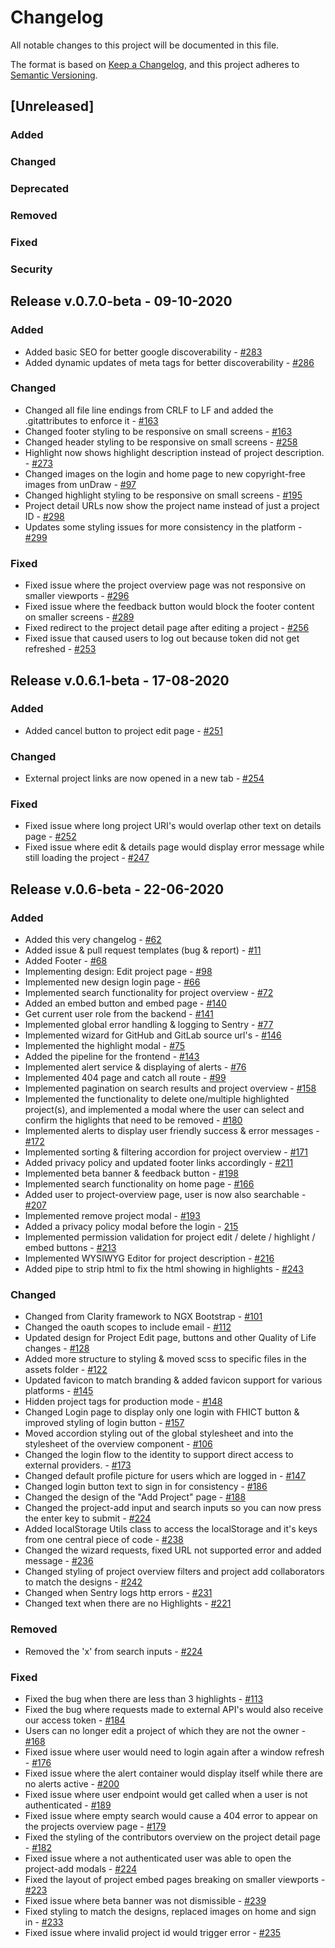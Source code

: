 # Changelog

All notable changes to this project will be documented in this file.

The format is based on [Keep a Changelog](https://keepachangelog.com/en/1.0.0/),
and this project adheres to [Semantic Versioning](https://semver.org/spec/v2.0.0.html).

## [Unreleased]

### Added

### Changed

### Deprecated

### Removed

### Fixed

### Security



## Release v.0.7.0-beta - 09-10-2020

### Added

- Added basic SEO for better google discoverability - [#283](https://github.com/DigitalExcellence/dex-frontend/issues/283)
- Added dynamic updates of meta tags for better discoverability - [#286](https://github.com/DigitalExcellence/dex-frontend/issues/286)

### Changed

- Changed all file line endings from CRLF to LF and added the .gitattributes to enforce it - [#163](https://github.com/DigitalExcellence/dex-backend/issues/163)
- Changed footer styling to be responsive on small screens - [#163](https://github.com/DigitalExcellence/dex-frontend/issues/163) 
- Changed header styling to be responsive on small screens - [#258](https://github.com/DigitalExcellence/dex-frontend/issues/258)
- Highlight now shows highlight description instead of project description. - [#273](https://github.com/DigitalExcellence/dex-frontend/issues/273)
- Changed images on the login and home page to new copyright-free images from unDraw - [#97](https://github.com/DigitalExcellence/dex-frontend/issues/97)
- Changed highlight styling to be responsive on small screens - [#195](https://github.com/DigitalExcellence/dex-frontend/issues/195)
- Project detail URLs now show the project name instead of just a project ID - [#298](https://github.com/DigitalExcellence/dex-frontend/issues/298)
- Updates some styling issues for more consistency in the platform - [#299](https://github.com/DigitalExcellence/dex-frontend/issues/299)


### Fixed

- Fixed issue where the project overview page was not responsive on smaller viewports - [#296](https://github.com/DigitalExcellence/dex-frontend/issues/296)
- Fixed issue where the feedback button would block the footer content on smaller screens - [#289](https://github.com/DigitalExcellence/dex-frontend/issues/289)
- Fixed redirect to the project detail page after editing a project - [#256](https://github.com/DigitalExcellence/dex-frontend/issues/256)
- Fixed issue that caused users to log out because token did not get refreshed - [#253](https://github.com/DigitalExcellence/dex-frontend/issues/253)



## Release v.0.6.1-beta - 17-08-2020

### Added

- Added cancel button to project edit page - [#251](https://github.com/DigitalExcellence/dex-frontend/issues/251)

### Changed

- External project links are now opened in a new tab - [#254](https://github.com/DigitalExcellence/dex-frontend/issues/254)

### Fixed

- Fixed issue where long project URI's would overlap other text on details page - [#252](https://github.com/DigitalExcellence/dex-frontend/issues/252)
- Fixed issue where edit & details page would display error message while still loading the project - [#247](https://github.com/DigitalExcellence/dex-frontend/issues/247)



## Release v.0.6-beta - 22-06-2020

### Added

- Added this very changelog - [#62](https://github.com/DigitalExcellence/dex-frontend/issues/62)
- Added issue & pull request templates (bug & report) - [#11](https://github.com/DigitalExcellence/dex-backend/issues/11)
- Added Footer - [#68](https://github.com/DigitalExcellence/dex-frontend/issues/68)
- Implementing design: Edit project page - [#98](https://github.com/DigitalExcellence/dex-frontend/issues/98)
- Implemented new design login page - [#66](https://github.com/DigitalExcellence/dex-frontend/issues/66)
- Implemented search functionality for project overview - [#72](https://github.com/DigitalExcellence/dex-frontend/issues/72)
- Added an embed button and embed page - [#140](https://github.com/DigitalExcellence/dex-frontend/issues/140)
- Get current user role from the backend - [#141](https://github.com/DigitalExcellence/dex-frontend/issues/141)
- Implemented global error handling  & logging to Sentry - [#77](https://github.com/DigitalExcellence/dex-frontend/issues/77)
- Implemented wizard for GitHub and GitLab source url's - [#146](https://github.com/DigitalExcellence/dex-frontend/issues/146)
- Implemented the highlight modal - [#75](https://github.com/DigitalExcellence/dex-frontend/issues/75)
- Added the pipeline for the frontend - [#143](https://github.com/DigitalExcellence/dex-frontend/issues/143)
- Implemented alert service & displaying of alerts - [#76](https://github.com/DigitalExcellence/dex-frontend/issues/76)
- Implemented 404 page and catch all route - [#99](https://github.com/DigitalExcellence/dex-frontend/issues/99)
- Implemented pagination on search results and project overview - [#158](https://github.com/DigitalExcellence/dex-frontend/issues/158)
- Implemented the functionality to delete one/multiple highlighted project(s), and implemented a modal where the user can select and confirm the higlights that need to be removed - [#180](https://github.com/DigitalExcellence/dex-frontend/issues/180)
- Implemented alerts to display user friendly success & error messages - [#172](https://github.com/DigitalExcellence/dex-frontend/issues/172)
- Implemented sorting & filtering accordion for project overview - [#171](https://github.com/DigitalExcellence/dex-frontend/issues/171)
- Added privacy policy and updated footer links accordingly - [#211](https://github.com/DigitalExcellence/dex-frontend/issues/211)
- Implemented beta banner & feedback button - [#198](https://github.com/DigitalExcellence/dex-frontend/issues/198)
- Implemented search functionality on home page - [#166](https://github.com/DigitalExcellence/dex-frontend/issues/166)
- Added user to project-overview page, user is now also searchable - [#207](https://github.com/DigitalExcellence/dex-frontend/issues/207)
- Implemented remove project modal - [#193](https://github.com/DigitalExcellence/dex-frontend/issues/193)
- Added a privacy policy modal before the login - [215](https://github.com/DigitalExcellence/dex-frontend/issues/215)
- Implemented permission validation for project edit / delete / highlight / embed buttons - [#213](https://github.com/DigitalExcellence/dex-frontend/issues/213)
- Implemented WYSIWYG Editor for project description - [#216](https://github.com/DigitalExcellence/dex-frontend/issues/216)
- Added pipe to strip html to fix the html showing in highlights - [#243](https://github.com/DigitalExcellence/dex-frontend/issues/243)

### Changed

- Changed from Clarity framework to NGX Bootstrap - [#101](https://github.com/DigitalExcellence/dex-frontend/issues/101)
- Changed the oauth scopes to include email - [#112](https://github.com/DigitalExcellence/dex-frontend/issues/112)
- Updated design for Project Edit page, buttons and other Quality of Life changes - [#128](https://github.com/DigitalExcellence/dex-frontend/pull/128)
- Added more structure to styling & moved scss to specific files in the assets folder - [#122](https://github.com/DigitalExcellence/dex-frontend/issues/122)
- Updated favicon to match branding & added favicon support for various platforms - [#145](https://github.com/DigitalExcellence/dex-frontend/issues/145)
- Hidden project tags for production mode - [#148](https://github.com/DigitalExcellence/dex-frontend/issues/148)
- Changed Login page to display only one login with FHICT button & improved styling of login button - [#157](https://github.com/DigitalExcellence/dex-frontend/issues/157)
- Moved accordion styling out of the global stylesheet and into the stylesheet of the overview component - [#106](https://github.com/DigitalExcellence/dex-frontend/issues/106)
- Changed the login flow to the identity to support direct access to external providers. - [#173](https://github.com/DigitalExcellence/dex-frontend/issues/173)
- Changed default profile picture for users which are logged in - [#147](https://github.com/DigitalExcellence/dex-frontend/issues/147)
- Changed login button text to sign in for consistency - [#186](https://github.com/DigitalExcellence/dex-frontend/issues/186)
- Changed the design of the "Add Project" page - [#188](https://github.com/DigitalExcellence/dex-frontend/issues/188)
- Changed the project-add input and search inputs so you can now press the enter key to submit - [#224](https://github.com/DigitalExcellence/dex-frontend/issues/224)
- Added localStorage Utils class to access the localStorage and it's keys from one central piece of code - [#238](https://github.com/DigitalExcellence/dex-frontend/issues/238)
- Changed the wizard requests, fixed URL not supported error and added message - [#236](https://github.com/DigitalExcellence/dex-frontend/issues/236)
- Changed styling of project overview filters and project add collaborators to match the designs - [#242](https://github.com/DigitalExcellence/dex-frontend/issues/242)
- Changed when Sentry logs http errors - [#231](https://github.com/DigitalExcellence/dex-frontend/issues/231)
- Changed text when there are no Highlights - [#221](https://github.com/DigitalExcellence/dex-frontend/issues/221)

### Removed
- Removed the 'x' from search inputs - [#224](https://github.com/DigitalExcellence/dex-frontend/issues/224)

### Fixed
- Fixed the bug when there are less than 3 highlights - [#113](https://github.com/DigitalExcellence/dex-frontend/issues/113)
- Fixed the bug where requests made to external API's would also receive our access token - [#184](https://github.com/DigitalExcellence/dex-frontend/issues/184)
- Users can no longer edit a project of which they are not the owner - [#168](https://github.com/DigitalExcellence/dex-frontend/issues/168)
- Fixed issue where user would need to login again after a window refresh - [#176](https://github.com/DigitalExcellence/dex-frontend/issues/176)
- Fixed issue where the alert container would display itself while there are no alerts active - [#200](https://github.com/DigitalExcellence/dex-frontend/issues/200)
- Fixed issue where user endpoint would get called when a user is not authenticated - [#189](https://github.com/DigitalExcellence/dex-frontend/issues/189)
- Fixed issue where empty search would cause a 404 error to appear on the projects overview page - [#179](https://github.com/DigitalExcellence/dex-frontend/issues/179)
- Fixed the styling of the contributors overview on the project detail page - [#182](https://github.com/DigitalExcellence/dex-frontend/issues/182)
- Fixed issue where a not authenticated user was able to open the project-add modals - [#224](https://github.com/DigitalExcellence/dex-frontend/issues/224)
- Fixed the layout of project embed pages breaking on smaller viewports - [#223](https://github.com/DigitalExcellence/dex-frontend/issues/223)
- Fixed issue where beta banner was not dismissible - [#239](#https://github.com/DigitalExcellence/dex-frontend/issues/239)
- Fixed styling to match the designs, replaced images on home and sign in - [#233](https://github.com/DigitalExcellence/dex-frontend/issues/233)
- Fixed issue where invalid project id would trigger error - [#235](https://github.com/DigitalExcellence/dex-frontend/issues/235)
